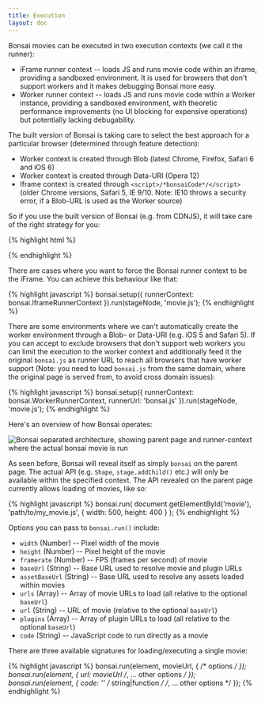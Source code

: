 ```yaml
---
title: Execution
layout: doc
---
```


Bonsai movies can be executed in two execution contexts (we call it the runner):

* iFrame runner context -- loads JS and runs movie code within an iframe, providing a sandboxed environment. It is used for browsers
  that don't support workers and it makes debugging Bonsai more easy.
* Worker runner context -- loads JS and runs movie code within a Worker instance, providing a sandboxed environment, with theoretic performance improvements (no UI blocking for expensive operations) but potentially lacking debugability.

The built version of Bonsai is taking care to select the best approach for a particular browser (determined through 
feature detection):

* Worker context is created through Blob (latest Chrome, Firefox, Safari 6 and iOS 6)
* Worker context is created through Data-URI (Opera 12)
* Iframe context is created through `<script>/*bonsaiCode*/</script>` (older Chrome versions, Safari 5, IE 9/10. Note: IE10 throws a security error, if a Blob-URL is used as the Worker source)

So if you use the built version of Bonsai (e.g. from CDNJS), it will take care of the right strategy for you: 

{% highlight html %}
<script src="http://cdnjs.cloudflare.com/ajax/libs/bonsai/0.4/bonsai.min.js"></script>
<div id="movie"></div>
<script>
  bonsai.run(document.getElementById('movie'), 'movie.js');
</script>
{% endhighlight %}

There are cases where you want to force the Bonsai runner context to be the iFrame. You can achieve this behaviour like that:

{% highlight javascript %}
bonsai.setup({
  runnerContext: bonsai.IframeRunnerContext
}).run(stageNode, 'movie.js');
{% endhighlight %}

There are some environments where we can't automatically create the worker environment through a Blob- or Data-URI 
(e.g. iOS 5 and Safari 5). If you can accept to exclude browsers that don't support web workers you can limit the execution
to the worker context and additionally feed it the original `bonsai.js` as runner URL to reach all browsers that have worker 
support (Note: you need to load `bonsai.js` from the same domain, where the original page is served from, to avoid cross domain
issues):

{% highlight javascript %}
bonsai.setup({
  runnerContext: bonsai.WorkerRunnerContext,
  runnerUrl: 'bonsai.js'
}).run(stageNode, 'movie.js');
{% endhighlight %}

Here's an overview of how Bonsai operates:

<img src="/assets/bonsai-overview.png" alt="Bonsai separated architecture, showing parent page and runner-context where the actual bonsai movie is run" />

As seen before, Bonsai will reveal itself as simply `bonsai` on the parent page. The actual API (e.g. `Shape`, `stage.addChild()` etc.) will only be available within the specified context. The API revealed on the parent page currently allows loading of movies, like so:

{% highlight javascript %}
bonsai.run(
  document.getElementById('movie'),
  'path/to/my_movie.js',
  {
    width: 500,
    height: 400
  }
);
</script>
{% endhighlight %}

Options you can pass to `bonsai.run()` include:

 * `width` (Number) -- Pixel width of the movie
 * `height` (Number) -- Pixel height of the movie
 * `framerate` (Number) -- FPS (frames per second) of movie
 * `baseUrl` (String) -- Base URL used to resolve movie and plugin URLs
 * `assetBaseUrl` (String) -- Base URL used to resolve any assets loaded within movies
 * `urls` (Array) -- Array of movie URLs to load (all relative to the optional `baseUrl`)
 * `url` (String) -- URL of movie (relative to the optional `baseUrl`)
 * `plugins` (Array) -- Array of plugin URLs to load (all relative to the optional `baseUrl`)
 * `code` (String) -- JavaScript code to run directly as a movie

There are three available signatures for loading/executing a single movie:

{% highlight javascript %}
bonsai.run(element, movieUrl, { /* options */ });
bonsai.run(element, { url: movieUrl /*, ... other options */ });
bonsai.run(element, { code: '' /* string|function */ /*, ... other options */ });
{% endhighlight %}
